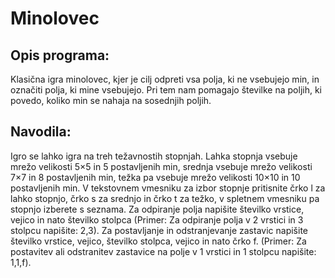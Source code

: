 # Minolovec

<h2>Opis programa:</h2>Klasična igra minolovec, kjer je cilj odpreti vsa polja, ki ne vsebujejo min, in označiti polja, ki mine vsebujejo. Pri tem nam pomagajo številke na poljih, ki povedo, koliko min se nahaja na sosednjih poljih.
<br>
<h2>Navodila:</h2>Igro se lahko igra na treh težavnostih stopnjah. Lahka stopnja vsebuje mrežo velikosti 5×5 in 5 postavljenih min, srednja vsebuje mrežo velikosti 7×7 in 8 postavljenih min, težka pa vsebuje mrežo velikosti 10×10 in 10 postavljenih min. V tekstovnem vmesniku za izbor stopnje pritisnite črko l za lahko stopnjo, črko s za srednjo in črko t za težko, v spletnem vmesniku pa stopnjo izberete s seznama. Za odpiranje polja napišite številko vrstice, vejico in nato številko stolpca (Primer: Za odpiranje polja v 2 vrstici in 3 stolpcu napišite: 2,3). Za postavljanje in odstranjevanje zastavic napišite številko vrstice, vejico, številko stolpca, vejico in nato črko f. (Primer: Za postavitev ali odstranitev zastavice na polje v 1 vrstici in 1 stolpcu napišite: 1,1,f).